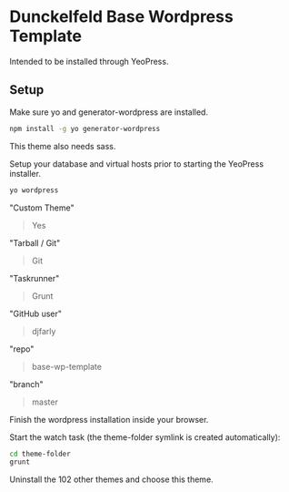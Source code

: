 # Dunckelfeld Base Wordpress Template

Intended to be installed through YeoPress.

## Setup

Make sure yo and generator-wordpress are installed.

```bash
npm install -g yo generator-wordpress
```

This theme also needs sass.

Setup your database and virtual hosts prior to starting the YeoPress installer.

```bash
yo wordpress
```

"Custom Theme"
> Yes

"Tarball / Git"
> Git

"Taskrunner"
> Grunt

"GitHub user"
> djfarly

"repo"
> base-wp-template

"branch"
> master

Finish the wordpress installation inside your browser.

Start the watch task (the theme-folder symlink is created automatically):

```bash
cd theme-folder
grunt
```

Uninstall the 102 other themes and choose this theme.
